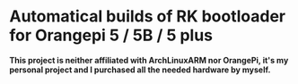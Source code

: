 # Automatical builds of RK bootloader for Orangepi 5 / 5B / 5 plus

**This project is neither affiliated with ArchLinuxARM nor OrangePi, it's my personal project and I purchased all the needed hardware by myself.**